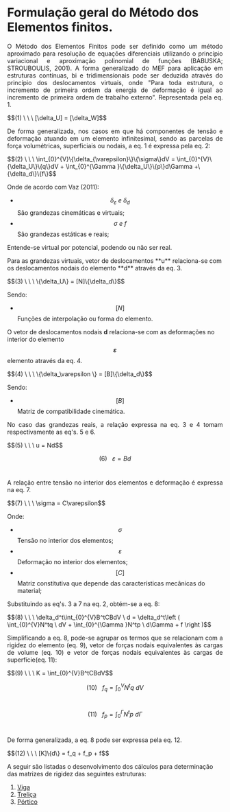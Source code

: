 <script src="https://polyfill.io/v3/polyfill.min.js?features=es6"></script>
<script id="MathJax-script" async src="https://cdn.jsdelivr.net/npm/mathjax@3/es5/tex-mml-chtml.js"></script>

# Formulação geral do Método dos Elementos finitos.

<p style="text-align: justify;"> O Método dos Elementos Finitos pode ser definido como um método aproximado para resolução de equações diferenciais utilizando o princípio variacional e aproximação polinomial de funções (BABUSKA; STROUBOULIS, 2001). A forma generalizado do MEF para aplicação em estruturas contínuas, bi e tridimensionais pode ser deduzida através do princípio dos deslocamentos virtuais, onde "Para toda estrutura, o incremento de primeira ordem da energia de deformação é igual ao incremento de primeira ordem de trabalho externo". Representada pela eq. 1.  </p>
$$(1) \ \ \     [\delta_U] = [\delta_W]$$

<p style="text-align: justify;"> De forma generalizada, nos casos em que há componentes de tensão e deformação atuando em um elemento infinitesimal, sendo as parcelas de força volumétricas, superficiais ou nodais, a eq. 1 é expressa pela eq. 2:</p>
$$(2) \ \ \     \int_{0}^{V}\{\delta_{\varepsilon}\}\{\sigma\}dV = \int_{0}^{V}\{\delta_U\}\{q\}dV + \int_{0}^{\Gamma }\{\delta_U\}\{p\}d\Gamma +\{\delta_d\}\{f\}$$

Onde de acordo com Vaz (2011):
+ $$ \delta_{\varepsilon} \ e \ \delta_d$$ São grandezas cinemáticas e virtuais;
+ $$ \sigma\ e \ f$$ São grandezas estáticas e reais;

<p style="text-align: justify;">Entende-se virtual por potencial, podendo ou não ser real. </p>
Para as grandezas virtuais, vetor de deslocamentos **u**  relaciona-se com os deslocamentos nodais do elemento **d** através da eq. 3.
<p style="text-align: justify;"></p>
$$(3) \ \ \     \{\delta_U\} = [N]\{\delta_d\}$$

Sendo:
+ $$ [N]$$ Funções de interpolação ou forma do elemento. 

O vetor de deslocamentos nodais **d**  relaciona-se com as deformações no interior do elemento **$$\varepsilon$$** elemento através da eq. 4.
<p style="text-align: justify;"></p>
$$(4) \ \ \     \{\delta_\varepsilon \} = [B]\{\delta_d\}$$

Sendo:
+ $$ [B]$$ Matriz de compatibilidade cinemática. 

<p style="text-align: justify;">No caso das grandezas reais, a relação expressa na eq. 3 e 4 tomam respectivamente as eq's. 5 e 6.</p>
$$(5) \ \ \     u = Nd$$<br/>

$$(6) \ \ \     \varepsilon = Bd$$<br/>

<p style="text-align: justify;">A relação entre tensão no interior dos elementos e deformação é expressa na eq. 7.</p>
$$(7) \ \ \     \sigma = C\varepsilon$$

Onde: 
+ $$ \sigma$$ Tensão no interior dos elementos;
+ $$ \varepsilon$$ Deformação no interior dos elementos;
+ $$ [C]$$ Matriz constitutiva que depende das características mecânicas do material;

<p style="text-align: justify;">Substituindo as eq's. 3 a 7 na eq. 2, obtém-se a eq. 8: </p>
$$(8) \ \ \     \delta_d^t\int_{0}^{V}B^tCBdV \ d = \delta_d^t\left ( \int_{0}^{V}N^tq \ dV + \int_{0}^{\Gamma }N^tp \ d\Gamma + f \right )$$

<p style="text-align: justify;">Simplificando a eq. 8, pode-se agrupar os termos que se relacionam com a rigidez do elemento (eq. 9), vetor de forças nodais equivalentes às cargas de volume (eq. 10) e vetor de forças nodais equivalentes às cargas de superfície(eq. 11): </p>
$$(9) \ \ \     K = \int_{0}^{V}B^tCBdV$$<br/>

$$(10) \ \ \     f_q = \int_{0}^{V}N^tq \ dV$$<br/>

$$(11) \ \ \     f_p = \int_{0}^{\Gamma }N^tp \ d\Gamma$$<br/>

<p style="text-align: justify;">De forma generalizada, a eq. 8 pode ser expressa pela eq. 12.</p>
$$(12) \ \ \     [K]\{d\} = f_q + f_p + f$$


A seguir são listadas o desenvolvimento dos cálculos para determinação das matrizes de rigidez das seguintes estruturas:
1. [Viga](https://wmpjrufg.github.io/ANALISEMATRICIAL/beam.html)
2. [Treliça](https://wmpjrufg.github.io/ANALISEMATRICIAL/truss.html)
3. [Pórtico](https://wmpjrufg.github.io/ANALISEMATRICIAL/frame.html)
